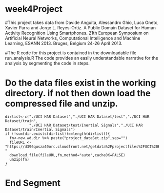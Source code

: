 # week4Project
#This project takes data from Davide Anguita, Alessandro Ghio, Luca Oneto, Xavier Parra and Jorge L. Reyes-Ortiz. A Public Domain Dataset for Human Activity Recognition Using Smartphones. 21th European Symposium on Artificial Neural Networks, Computational Intelligence and Machine Learning, ESANN 2013. Bruges, Belgium 24-26 April 2013. 

#The R code for this project is contained in the downloadable file run_analysis.R The code provides an easily understandable narrative for the analysis by segmenting the code in steps.

# Do the data files exist in the working directory. if not then down load the compressed file and unzip. 
    dirlist<-c("./UCI HAR Dataset","./UCI HAR Dataset/test","./UCI HAR Dataset/train",
               "./UCI HAR Dataset/test/Inertial Signals","./UCI HAR Dataset/train/Inertial Signals")
    if (!sum(dir.exists(dirlist))==length(dirlist)){
      fn<-new.wd.dir %>% paste("project_dataSet.zip",sep="")
      fileURL <- "https://d396qusza40orc.cloudfront.net/getdata%2Fprojectfiles%2FUCI%20HAR%20Dataset.zip "
      download.file(fileURL,fn,method="auto",cacheOK=FALSE)
      unzip(fn)
    }
# End Segment
